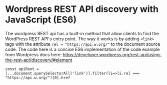 # Wordpress REST API discovery with JavaScript (ES6)

The wordpress REST api has a built-in method that allow clients to find the WordPress REST API's entry point.
The way it works is by adding `<link>` tags with the attribute `rel = "https://api.w.org/"` to the document source code.
The code here is a concise ES6 implementation of the code example from Wordpress docs here: https://developer.wordpress.org/rest-api/using-the-rest-api/discovery/#element

`const apiRoot = [...document.querySelectorAll('link')].filter(li=>li.rel === "https://api.w.org/")[0].href`

